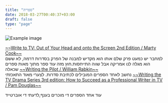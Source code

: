 ```yaml
---
title: "ספריה"
date: 2018-03-27T00:40:37+03:00
draft: false
type: "page"
---
```


![Example image](//localhost:1313/images/book.jpg)

<a href="https://amzn.to/2ulH0V9">
~~Write to TV: Out of Your Head and onto the Screen 2nd Edition / Marty Cook~~<br>
</a>
<span class="book-review">למחבר יש כמעט פרק שלם אותו הוא מקדיש למבנה של הפרק בסדרות דרמה, לא ששם  הוא מגלה לנו אמריקה אבל שווה התייחסות.חוץ מזה עוד ספר מתוך מאות ספרים שכאלה</span>

<a href="https://amzn.to/2GwYPpi">
~~Writing the Pilot / William Rabkin~~
</a><br>
<span class="book-review">נחשב לאחד הספרים המובילים לכתיבת סדרות. לצערי מאוד התאכזתי</span>  


<a href="https://amzn.to/2Gd4du4">
~~Writing the TV Drama Series 3rd edition: How to Succeed as a Professional Writer in TV / Pam Douglas~~
</a><br>

<span class="book-review">עוד אחד הספרים די מוכרים בענף,לדעתי די אוברטייד</span>